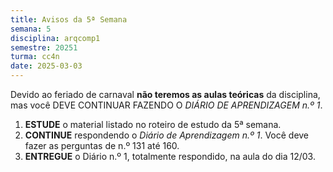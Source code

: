```yaml
---
title: Avisos da 5ª Semana
semana: 5
disciplina: arqcomp1
semestre: 20251
turma: cc4n
date: 2025-03-03
---
```


Devido ao feriado de carnaval **não teremos as aulas teóricas** da disciplina,
mas você DEVE CONTINUAR FAZENDO O *DIÁRIO DE APRENDIZAGEM n.º 1*.

1. **ESTUDE** o material listado no roteiro de estudo da 5ª semana.
1. **CONTINUE** respondendo o *Diário de Aprendizagem n.º 1*. Você deve fazer as
   perguntas de n.º 131 até 160.
1. **ENTREGUE** o Diário n.º 1, totalmente respondido, na aula do dia 12/03.
